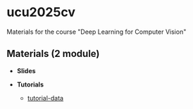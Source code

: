 # ucu2025cv

Materials for the course "Deep Learning for Computer Vision"


## Materials (2 module)

* **Slides**


*  **Tutorials**
  
    - [tutorial-data](https://colab.research.google.com/github/lyubonko/ucu2025cv/blob/main/tutorials/tutorial01_data.ipynb)
  
